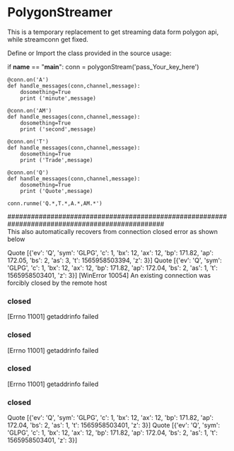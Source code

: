 # PolygonStreamer
This is a temporary replacement to get streaming data form polygon api, while streamconn get fixed.

Define or Import the class provided in the source
usage:


if __name__ == "__main__":
    conn = polygonStream('pass_Your_key_here') 

    @conn.on('A')
    def handle_messages(conn,channel,message):
        dosomething=True
        print ('minute',message)
       
    @conn.on('AM')
    def handle_messages(conn,channel,message):
        dosomething=True
        print ('second',message)

    @conn.on('T')
    def handle_messages(conn,channel,message):
        dosomething=True
        print ('Trade',message)
        
    @conn.on('Q')
    def handle_messages(conn,channel,message):
        dosomething=True
        print ('Quote',message)

    conn.runme('Q.*,T.*,A.*,AM.*')

################################################################################################    
This also automatically recovers from connection closed error as shown below

Quote [{'ev': 'Q', 'sym': 'GLPG', 'c': 1, 'bx': 12, 'ax': 12, 'bp': 171.82, 'ap': 172.05, 'bs': 2, 'as': 3, 't': 1565958503394, 'z': 3}]
Quote [{'ev': 'Q', 'sym': 'GLPG', 'c': 1, 'bx': 12, 'ax': 12, 'bp': 171.82, 'ap': 172.04, 'bs': 2, 'as': 1, 't': 1565958503401, 'z': 3}]
[WinError 10054] An existing connection was forcibly closed by the remote host
### closed ###
[Errno 11001] getaddrinfo failed
### closed ###
[Errno 11001] getaddrinfo failed
### closed ###
[Errno 11001] getaddrinfo failed
### closed ###
Quote [{'ev': 'Q', 'sym': 'GLPG', 'c': 1, 'bx': 12, 'ax': 12, 'bp': 171.82, 'ap': 172.04, 'bs': 2, 'as': 1, 't': 1565958503401, 'z': 3}]
Quote [{'ev': 'Q', 'sym': 'GLPG', 'c': 1, 'bx': 12, 'ax': 12, 'bp': 171.82, 'ap': 172.04, 'bs': 2, 'as': 1, 't': 1565958503401, 'z': 3}]
